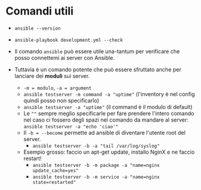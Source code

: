 # Comandi utili
* `ansible --version`
* `ansible-playbook development.yml --check`

* Il comando `ansible` può essere utile una-tantum per verificare che posso connettemi ai server con Ansible. 
* Tuttavia è un comando potente che può essere sfruttato anche per lanciare dei __moduli__ sui server.
  * `-m = modulo`, `-a = argument`
  * `ansible testserver -m command -a "uptime"` (l'inventory è nel config quindi posso non specificarlo)
  * `ansible testserver -a "uptime"` (il command è il modulo di default)
  * Le `""` sempre meglio specificarle per fare prendere l'intero comando nel caso ci fossero degli spazi nel comando da mandare al server: `ansible testserver -a "echo 'ciao'"`
  * Il `-b = --become` permette ad ansible di diventare l'utente root del server.
    * `ansible testserver -b -a "tail /var/log/syslog"`
  * Esempio grosso: faccio un apt-get update, installo NginX e ne faccio restart!
    * `ansible testserver -b -m package -a "name=nginx update_cache=yes"`
    * `ansible testserver -b -m service -a "name=nginx state=restarted"`